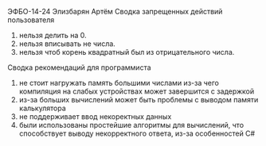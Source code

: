ЭФБО-14-24 
Элизбарян Артём
Сводка запрещенных действий пользователя

1) нельзя делить на 0.
2) нельзя вписывать не числа.
3) нельзя чтоб корень квадратный был из отрицательного числа.

Сводка рекомендаций для программиста 

1) не стоит нагружать память большими числами из-за чего компиляция на слабых устройствах может завершится с задержкой 
2) из-за больших вычислений может быть проблемы с выводом памяти калькулятора
3) не поддерживает ввод некоректных данных
4) были использованы простейшие алгоритмы для вычислений, что способствует выводу некорректного ответа, из-зa особенностей C#

